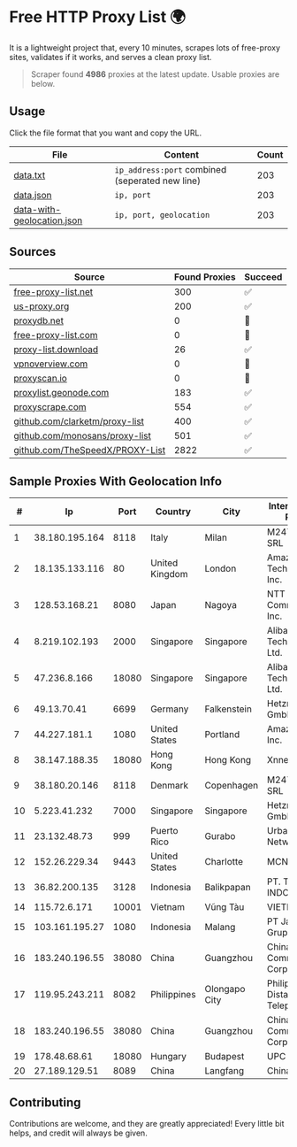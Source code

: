 
# Free HTTP Proxy List 🌍

It is a lightweight project that, every 10 minutes, scrapes lots of free-proxy sites, validates if it works, and serves a clean proxy list.


> Scraper found **4986** proxies at the latest update. Usable proxies are below.

## Usage

Click the file format that you want and copy the URL.


|File|Content|Count|
|----|-------|-----|
|[data.txt](https://raw.githubusercontent.com/themiralay/Proxy-List-World/master/data.txt)|`ip_address:port` combined (seperated new line)|203|
|[data.json](https://raw.githubusercontent.com/themiralay/Proxy-List-World/master/data.json)|`ip, port`|203|
|[data-with-geolocation.json](https://raw.githubusercontent.com/themiralay/Proxy-List-World/master/data-with-geolocation.json)|`ip, port, geolocation`|203|

## Sources

|Source|Found Proxies|Succeed|
|------|-------------|-------|
|[free-proxy-list.net](https://free-proxy-list.net)|300|✅|
|[us-proxy.org](https://www.us-proxy.org)|200|✅|
|[proxydb.net](http://proxydb.net)|0|🚫|
|[free-proxy-list.com](https://free-proxy-list.com/?page=&port=&type%5B%5D=http&type%5B%5D=https&up_time=0&search=Search)|0|🚫|
|[proxy-list.download](https://www.proxy-list.download/HTTP)|26|✅|
|[vpnoverview.com](https://vpnoverview.com/privacy/anonymous-browsing/free-proxy-servers)|0|🚫|
|[proxyscan.io](https://www.proxyscan.io)|0|🚫|
|[proxylist.geonode.com](https://proxylist.geonode.com/api/proxy-list?limit=300&page=1&sort_by=lastChecked&sort_type=desc&protocols=http,https)|183|✅|
|[proxyscrape.com](https://api.proxyscrape.com/v2/?request=displayproxies&protocol=http&timeout=10000&country=all&ssl=all&anonymity=all)|554|✅|
|[github.com/clarketm/proxy-list](https://raw.githubusercontent.com/clarketm/proxy-list/master/proxy-list-raw.txt)|400|✅|
|[github.com/monosans/proxy-list](https://raw.githubusercontent.com/monosans/proxy-list/main/proxies/http.txt)|501|✅|
|[github.com/TheSpeedX/PROXY-List](https://raw.githubusercontent.com/TheSpeedX/PROXY-List/master/http.txt)|2822|✅|


## Sample Proxies With Geolocation Info

|#|Ip|Port|Country|City|Internet Service Provider|
|-|--|----|-------|----|-------------------------|
|1|38.180.195.164|8118|Italy|Milan|M247 Europe SRL|
|2|18.135.133.116|80|United Kingdom|London|Amazon Technologies Inc.|
|3|128.53.168.21|8080|Japan|Nagoya|NTT PC Communications, Inc.|
|4|8.219.102.193|2000|Singapore|Singapore|Alibaba (US) Technology Co., Ltd.|
|5|47.236.8.166|18080|Singapore|Singapore|Alibaba (US) Technology Co., Ltd.|
|6|49.13.70.41|6699|Germany|Falkenstein|Hetzner Online GmbH|
|7|44.227.181.1|1080|United States|Portland|Amazon.com, Inc.|
|8|38.147.188.35|18080|Hong Kong|Hong Kong|Xnnet LLC|
|9|38.180.20.146|8118|Denmark|Copenhagen|M247 Europe SRL|
|10|5.223.41.232|7000|Singapore|Singapore|Hetzner Online GmbH|
|11|23.132.48.73|999|Puerto Rico|Gurabo|Urban Wifi Networks LLC|
|12|152.26.229.34|9443|United States|Charlotte|MCNC|
|13|36.82.200.135|3128|Indonesia|Balikpapan|PT. TELKOM INDONESIA|
|14|115.72.6.171|10001|Vietnam|Vũng Tàu|VIETELmetro|
|15|103.161.195.27|1080|Indonesia|Malang|PT Java Media Grup|
|16|183.240.196.55|38080|China|Guangzhou|China Mobile Communications Corporation|
|17|119.95.243.211|8082|Philippines|Olongapo City|Philippine Long Distance Telephone Co.|
|18|183.240.196.55|38080|China|Guangzhou|China Mobile Communications Corporation|
|19|178.48.68.61|18080|Hungary|Budapest|UPC|
|20|27.189.129.51|8089|China|Langfang|Chinanet|



## Contributing

Contributions are welcome, and they are greatly appreciated! Every
little bit helps, and credit will always be given.


